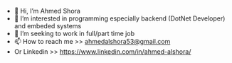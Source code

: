 - 👋 Hi, I’m Ahmed Shora
- 👀 I’m interested in programming especially backend (DotNet Developer) and embeded systems 
- 💞️ I’m seeking to work in full/part time job 
- 📫 How to reach me >> ahmedalshora53@gmail.com
- Or Linkedin >> https://www.linkedin.com/in/ahmed-alshora/
